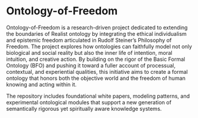 # Ontology-of-Freedom
Ontology-of-Freedom is a research-driven project dedicated to extending the boundaries of Realist ontology by integrating the ethical individualism and epistemic freedom articulated in Rudolf Steiner’s Philosophy of Freedom. The project explores how ontologies can faithfully model not only biological and social reality but also the inner life of intention, moral intuition, and creative action. By building on the rigor of the Basic Formal Ontology (BFO) and pushing it toward a fuller account of processual, contextual, and experiential qualities, this initiative aims to create a formal ontology that honors both the objective world and the freedom of human knowing and acting within it.

The repository includes foundational white papers, modeling patterns, and experimental ontological modules that support a new generation of semantically rigorous yet spiritually aware knowledge systems.
